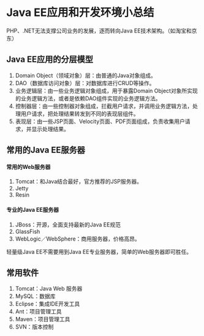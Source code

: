 # Java EE应用和开发环境小总结

PHP、.NET无法支撑公司业务的发展，逐而转向Java EE技术架构。（如淘宝和京东）

## Java EE应用的分层模型

1. Domain Object（领域对象）层：由普通的Java对象组成。
2. DAO（数据库访问对象）层：对数据库进行CRUD等操作。
3. 业务逻辑层：由一些业务逻辑对象组成，用于暴露Domain Object对象所实现的业务逻辑方法，或者是依赖DAO组件实现的业务逻辑方法。
4. 控制器层：由一些控制器对象组成，拦截用户请求，并调用业务逻辑方法，处理用户请求，把处理结果转发到不同的表现层组件。
5. 表现层：由一些JSP页面、Velocity页面、PDF页面组成，负责收集用户请求，并显示处理结果。

## 常用的Java EE服务器

#### 常用的Web服务器

1. Tomcat：和Java结合最好，官方推荐的JSP服务器。
2. Jetty
3. Resin

#### 专业的Java EE服务器

1. JBoss：开源，全面支持最新的Java EE规范
2. GlassFish
3. WebLogic／WebSphere：商用服务器，价格高昂。

轻量级Java EE不需要用到Java EE专业服务器，简单的Web服务器即可胜任。

## 常用软件

1. Tomcat：Java Web 服务器
2. MySQL：数据库
3. Eclipse：集成IDE开发工具
3. Ant：项目管理工具
4. Maven：项目管理工具
5. SVN：版本控制